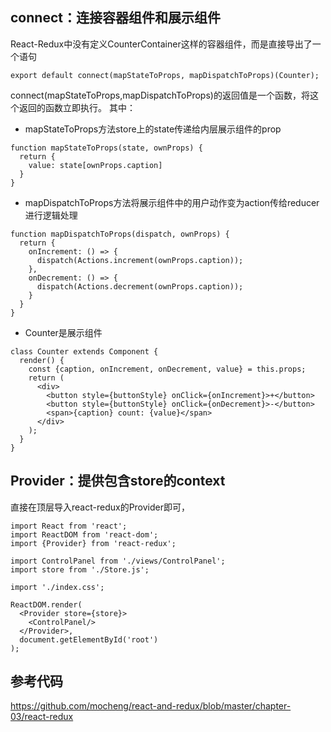 ## connect：连接容器组件和展示组件

React-Redux中没有定义CounterContainer这样的容器组件，而是直接导出了一个语句
```
export default connect(mapStateToProps, mapDispatchToProps)(Counter);
```
connect(mapStateToProps,mapDispatchToProps)的返回值是一个函数，将这个返回的函数立即执行。
其中：

- mapStateToProps方法store上的state传递给内层展示组件的prop
```
function mapStateToProps(state, ownProps) {
  return {
    value: state[ownProps.caption]
  }
}
```

- mapDispatchToProps方法将展示组件中的用户动作变为action传给reducer进行逻辑处理
```
function mapDispatchToProps(dispatch, ownProps) {
  return {
    onIncrement: () => {
      dispatch(Actions.increment(ownProps.caption));
    },
    onDecrement: () => {
      dispatch(Actions.decrement(ownProps.caption));
    }
  }
}
```

- Counter是展示组件
```
class Counter extends Component {
  render() {
    const {caption, onIncrement, onDecrement, value} = this.props;
    return (
      <div>
        <button style={buttonStyle} onClick={onIncrement}>+</button>
        <button style={buttonStyle} onClick={onDecrement}>-</button>
        <span>{caption} count: {value}</span>
      </div>
    );
  }
} 
```





## Provider：提供包含store的context
直接在顶层导入react-redux的Provider即可，
```
import React from 'react';
import ReactDOM from 'react-dom';
import {Provider} from 'react-redux';

import ControlPanel from './views/ControlPanel';
import store from './Store.js';

import './index.css';

ReactDOM.render(
  <Provider store={store}>
    <ControlPanel/>
  </Provider>,
  document.getElementById('root')
);
```








## 参考代码

https://github.com/mocheng/react-and-redux/blob/master/chapter-03/react-redux


